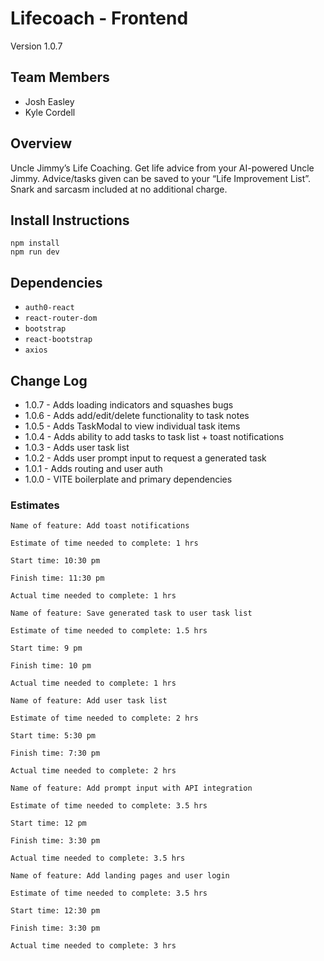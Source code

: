# Lifecoach - Frontend

Version 1.0.7

## Team Members

- Josh Easley
- Kyle Cordell

## Overview

Uncle Jimmy’s Life Coaching. Get life advice from your AI-powered Uncle Jimmy. Advice/tasks given can be saved to your “Life Improvement List”. Snark and sarcasm included at no additional charge.

## Install Instructions
```
npm install
npm run dev
```
## Dependencies
- `auth0-react`
- `react-router-dom`
- `bootstrap`
- `react-bootstrap`
- `axios`

## Change Log

- 1.0.7 - Adds loading indicators and squashes bugs
- 1.0.6 - Adds add/edit/delete functionality to task notes
- 1.0.5 - Adds TaskModal to view individual task items
- 1.0.4 - Adds ability to add tasks to task list + toast notifications
- 1.0.3 - Adds user task list
- 1.0.2 - Adds user prompt input to request a generated task
- 1.0.1 - Adds routing and user auth
- 1.0.0 - VITE boilerplate and primary dependencies

### Estimates

```
Name of feature: Add toast notifications

Estimate of time needed to complete: 1 hrs

Start time: 10:30 pm

Finish time: 11:30 pm

Actual time needed to complete: 1 hrs
```

```
Name of feature: Save generated task to user task list

Estimate of time needed to complete: 1.5 hrs

Start time: 9 pm

Finish time: 10 pm

Actual time needed to complete: 1 hrs
```

```
Name of feature: Add user task list

Estimate of time needed to complete: 2 hrs

Start time: 5:30 pm

Finish time: 7:30 pm

Actual time needed to complete: 2 hrs
```

```
Name of feature: Add prompt input with API integration

Estimate of time needed to complete: 3.5 hrs

Start time: 12 pm

Finish time: 3:30 pm

Actual time needed to complete: 3.5 hrs
```

```
Name of feature: Add landing pages and user login

Estimate of time needed to complete: 3.5 hrs

Start time: 12:30 pm

Finish time: 3:30 pm

Actual time needed to complete: 3 hrs
```
